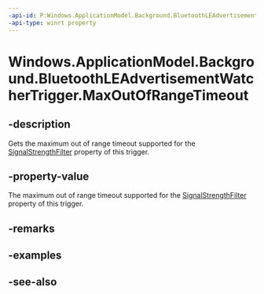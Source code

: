 ----api-id: P:Windows.ApplicationModel.Background.BluetoothLEAdvertisementWatcherTrigger.MaxOutOfRangeTimeout
-api-type: winrt property
---<!-- Property syntaxpublic Windows.Foundation.TimeSpan MaxOutOfRangeTimeout { get; }--># Windows.ApplicationModel.Background.BluetoothLEAdvertisementWatcherTrigger.MaxOutOfRangeTimeout## -descriptionGets the maximum out of range timeout supported for the [SignalStrengthFilter](bluetoothleadvertisementwatchertrigger_signalstrengthfilter.md) property of this trigger.## -property-valueThe maximum out of range timeout supported for the [SignalStrengthFilter](bluetoothleadvertisementwatchertrigger_signalstrengthfilter.md) property of this trigger.## -remarks## -examples## -see-also